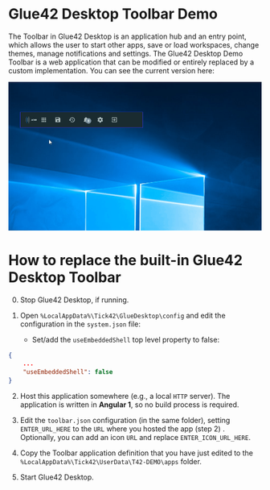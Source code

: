 
# Glue42 Desktop Toolbar Demo

The Toolbar in Glue42 Desktop is an application hub and an entry point, which allows the user to start other apps, save or load workspaces, change themes, manage notifications and settings. The Glue42 Desktop Demo Toolbar is a web application that can be modified or entirely replaced by a custom implementation. You can see the current version here:

![Glue42 Desktop Demo Toolbar](images/toolbar.gif)


# How to replace the built-in Glue42 Desktop Toolbar

0. Stop Glue42 Desktop, if running.

1. Open `%LocalAppData%\Tick42\GlueDesktop\config` and edit the configuration in the `system.json` file:

    * Set/add the `useEmbeddedShell` top level property to false:
    
```json
{
    ...
    "useEmbeddedShell": false
}
```

2. Host this application somewhere (e.g., a local `HTTP` server). The application is written in **Angular 1**, so no build process is required.

3. Edit the `toolbar.json` configuration (in the same folder), setting `ENTER_URL_HERE` to the `URL` where you hosted the app (step 2) . Optionally, you can add an icon `URL` and replace `ENTER_ICON_URL_HERE`.

4. Copy the Toolbar application definition that you have just edited to the `%LocalAppData%\Tick42\UserData\T42-DEMO\apps` folder.

5. Start Glue42 Desktop.